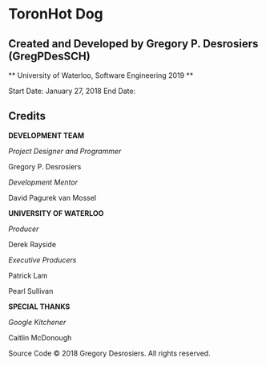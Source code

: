 # ToronHot Dog

## Created and Developed by Gregory P. Desrosiers (GregPDesSCH)
** University of Waterloo, Software Engineering 2019 **

Start Date: January 27, 2018
End Date:

## Credits


**DEVELOPMENT TEAM**

*Project Designer and Programmer*

Gregory P. Desrosiers


*Development Mentor*

David Pagurek van Mossel



**UNIVERSITY OF WATERLOO**

*Producer*

Derek Rayside


*Executive Producers*

Patrick Lam

Pearl Sullivan




**SPECIAL THANKS**

*Google Kitchener*

Caitlin McDonough




Source Code © 2018 Gregory Desrosiers. All rights reserved.